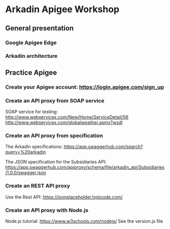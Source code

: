 # Arkadin Apigee Workshop

## General presentation

### Google Apigee Edge

### Arkadin architecture

## Practice Apigee

### Create your Apigee account: https://login.apigee.com/sign_up

### Create an API proxy from SOAP service

SOAP service for testing:
http://www.webservicex.com/New/Home/ServiceDetail/56
http://www.webservicex.com/globalweather.asmx?wsdl

### Create an API proxy from specification

The Arkadin specifications: https://app.swaggerhub.com/search?query=%20arkadin

The JSON specification for the Subsidiaries API:
https://app.swaggerhub.com/apiproxy/schema/file/arkadin_api/Subsidiaries/1.0.0/swagger.json

### Create an REST API proxy 

Use the Rest API: https://jsonplaceholder.typicode.com/

### Create an API proxy with Node.js

Node.js tutorial: https://www.w3schools.com/nodejs/
See the version.js file
